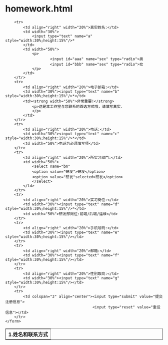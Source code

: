 # homework.html
<!DOCTYPE>
<html>
<head>
    <meta charset="utf-8">
    <link href="styles/style.css/qianduanzuoye.css" rel="stylesheet" type="text/css">
    <title>表格+表单</title>
</head>
<body>
    <form mrthod="post" action="demo.php">
    <table border="1px" width="100%" align="center" cellpadding="1" cellspacing="0px">
        <tr>
            <th colspan="3" align="left"><strong>1.姓名和联系方式</strong></th>
            
        <tr>
            <td align="right" width="20%">真实姓名:</td>
            <td width="30%">
                <input type="text" name="a" style="width:30%;height:15%"/>*
            </td>
            <td width="50%">
                <p>
                        <input id="aaa" name="sex" type="radio">男
                        <input id="bbb" name="sex" type="radio">女
                </p>
            </td>
        </tr>
        <tr>
            <td align="right" width="20%">电子邮箱:</td>
            <td width="30%"><input type="text" name="b" style="width:30%;height:15%"/>*</td>
            <td><strong width="50%">非常重要!</strong>
                <p>这是本工作室与您联系的首选方式哦，请填写真实.
                </p>
            </td>
        </tr>
        <tr>
            <td align="right" width="20%">电话:</td>
            <td width="30%"><input type="text" name="c" style="width:30%;height:15%"/>*</td>
            <td width="50%">电话为必须填写项</td>
        </tr>
        <tr>
            <td align="right" width="20%">所实习部门:</td>
            <td width="50%">
                <select name="bm"
                <option value="研发">研发</option>  
                <option value="研发"selected>研发</option>
                </select>
            </td>
        </tr>
        <tr>
            <td align="right" width="20%">实习岗位:</td>
            <td width="30%"><input type="text" name="d" style="width:30%;height:15%"/>*</td>
            <td width="50%">研发部岗位:前端/后端/运维</td>
        </tr>
        <tr>
            <td align="right" width="20%">手机号码:</td>
            <td width="30%"><input type="text" name="e" style="width:30%;height:15%"/></td>
        </tr>
        <tr>
            <td align="right" width="20%">邮箱:</td>
            <td width="30%"><input type="text" name="f" style="width:30%;height:15%"/></td>
        </tr>
        <tr>
            <td align="right" width="20%">性别取向:</td>
            <td width="30%"><input type="text" name="g" style="width:30%;height:15%"/></td>
        </tr>
        <tr>
            <td colspan="3" align="center"><input type="submit" value="提交注册信息">
                                           <input type="reset" value="重设信息"></td>
        </tr>
    </form>
</body>
</html>
